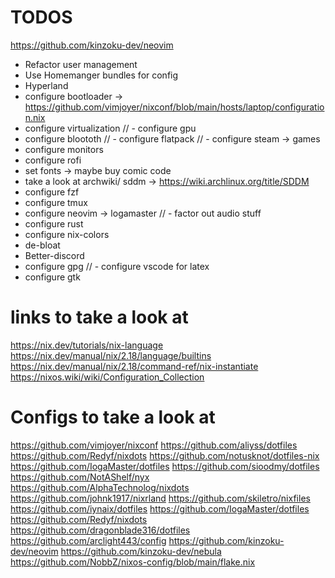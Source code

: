 # TODOS
https://github.com/kinzoku-dev/neovim

- Refactor user management
- Use Homemanger bundles for config
- Hyperland
- configure bootloader -> https://github.com/vimjoyer/nixconf/blob/main/hosts/laptop/configuration.nix
- configure virtualization
// - configure gpu
- configure bloototh
// - configure flatpack
// - configure steam -> games
- configure monitors
- configure rofi
- set fonts -> maybe buy comic code
- take a look at archwiki/ sddm -> https://wiki.archlinux.org/title/SDDM
- configure fzf
- configure tmux
- configure neovim -> logamaster
// - factor out audio stuff
- configure rust
- configure nix-colors
- de-bloat
- Better-discord
- configure gpg
// - configure vscode for latex
- configure gtk

# links to take a look at
https://nix.dev/tutorials/nix-language
https://nix.dev/manual/nix/2.18/language/builtins
https://nix.dev/manual/nix/2.18/command-ref/nix-instantiate
https://nixos.wiki/wiki/Configuration_Collection

# Configs to take a look at
https://github.com/vimjoyer/nixconf
https://github.com/aliyss/dotfiles
https://github.com/Redyf/nixdots
https://github.com/notusknot/dotfiles-nix
https://github.com/IogaMaster/dotfiles
https://github.com/sioodmy/dotfiles
https://github.com/NotAShelf/nyx
https://github.com/AlphaTechnolog/nixdots
https://github.com/johnk1917/nixrland
https://github.com/skiletro/nixfiles
https://github.com/iynaix/dotfiles
https://github.com/IogaMaster/dotfiles
https://github.com/Redyf/nixdots
https://github.com/dragonblade316/dotfiles
https://github.com/arclight443/config
https://github.com/kinzoku-dev/neovim
https://github.com/kinzoku-dev/nebula
https://github.com/NobbZ/nixos-config/blob/main/flake.nix
